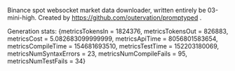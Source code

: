 Binance spot websocket market data downloader, written entirely be 03-mini-high. Created by https://github.com/outervation/promptyped . 

Generation stats:
{metricsTokensIn = 1824376, metricsTokensOut = 826883, metricsCost = 5.082683099999999, metricsApiTime = 8056801583654, metricsCompileTime = 154681693510, metricsTestTime = 152203180069, metricsNumSyntaxErrors = 23, metricsNumCompileFails = 95, metricsNumTestFails = 34}
